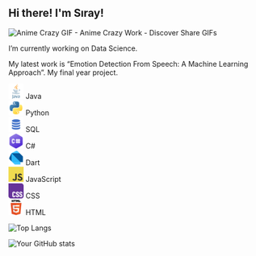 ## Hi there! I'm Sıray!
 
![Anime Crazy GIF - Anime Crazy Work - Discover   Share GIFs](https://github.com/siraytarim/siraytarim/assets/99121035/a7eb3055-4c77-42c0-bbf7-da3263784a54)
 
  I’m currently working on  Data Science.
  
  My latest work is “Emotion Detection From Speech: A Machine Learning Approach”. My final year project.


<img src="https://raw.githubusercontent.com/github/explore/main/topics/java/java.png" alt="Java" width="30" height="30"> Java     
<img src="https://raw.githubusercontent.com/github/explore/main/topics/python/python.png" alt="Python" width="30" height="30"> Python    
<img src="https://raw.githubusercontent.com/github/explore/main/topics/sql/sql.png" alt="SQL" width="30" height="30"> SQL     
<img src="https://raw.githubusercontent.com/github/explore/main/topics/csharp/csharp.png" alt="C#" width="30" height="30"> C#     
<img src="https://raw.githubusercontent.com/github/explore/main/topics/dart/dart.png" alt="Dart" width="30" height="30"> Dart      
<img  src="https://raw.githubusercontent.com/github/explore/main/topics/javascript/javascript.png" alt="JavaScript" width="30" height="30"> JavaScript    
<img src="https://raw.githubusercontent.com/github/explore/main/topics/css/css.png" alt="CSS" width="30" height="30"> CSS     
<img src="https://raw.githubusercontent.com/github/explore/main/topics/html/html.png" alt="HTML" width="30" height="30"> HTML      

![Top Langs](https://github-readme-stats.vercel.app/api/top-langs/?username=siraytarim&layout=compact)

![Your GitHub stats](https://github-readme-stats.vercel.app/api?username=siraytarim&show_icons=true&theme=radical)

